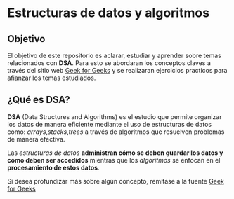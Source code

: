 # Estructuras de datos y algoritmos

## Objetivo

El objetivo de este repositorio es aclarar, estudiar y aprender sobre temas relacionados con **DSA**. Para esto se abordaran los conceptos claves a través del sitio web [Geek for Geeks]() y se realizaran ejercicios practicos para afianzar los temas estudiados. 

## ¿Qué es **DSA**?
**DSA** (Data Structures and Algorithms) es el estudio que permite organizar los datos de manera eficiente mediante el uso de estructuras de datos como: *arrays*,*stacks*,*trees* a través de algoritmos que resuelven problemas de manera efectiva.

Las *estructuras de datos* **administran cómo se deben guardar los datos y cómo deben ser accedidos** mientras que los *algoritmos* se enfocan en el **procesamiento de estos datos**.

Si desea profundizar más sobre algún concepto, remitase a la fuente [Geek for Geeks](https://www.geeksforgeeks.org/dsa/dsa-tutorial-learn-data-structures-and-algorithms/)